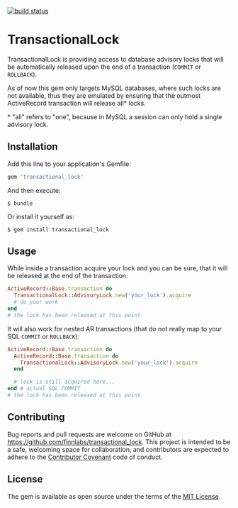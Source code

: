 [![build status](https://travis-ci.org/finnlabs/transactional_lock.svg)](https://travis-ci.org/finnlabs/transactional_lock)

# TransactionalLock

TransactionalLock is providing access to database advisory locks that will be automatically released
upon the end of a transaction (`COMMIT` or `ROLLBACK`).

As of now this gem only targets MySQL databases, where such locks are not available, thus they
are emulated by ensuring that the outmost ActiveRecord transaction will release all\* locks.

\* "all" refers to "one", because in MySQL a session can only hold a single advisory lock.

## Installation

Add this line to your application's Gemfile:

```ruby
gem 'transactional_lock'
```

And then execute:

    $ bundle

Or install it yourself as:

    $ gem install transactional_lock

## Usage

While inside a transaction acquire your lock and you can be sure, that it will be released at
the end of the transaction:

````ruby
ActiveRecord::Base.transaction do
  TransactionalLock::AdvisoryLock.new('your_lock').acquire
  # do your work
end
# the lock has been released at this point
````

It will also work for nested AR transactions (that do not really map to your SQL `COMMIT` or `ROLLBACK`):

````ruby
ActiveRecord::Base.transaction do
  ActiveRecord::Base.transaction do
    TransactionalLock::AdvisoryLock.new('your_lock').acquire
  end

  # lock is still acquired here...
end # actual SQL COMMIT
# the lock has been released at this point
````

## Contributing

Bug reports and pull requests are welcome on GitHub at https://github.com/finnlabs/transactional_lock. This project is intended to be a safe, welcoming space for collaboration, and contributors are expected to adhere to the [Contributor Covenant](http://contributor-covenant.org) code of conduct.


## License

The gem is available as open source under the terms of the [MIT License](http://opensource.org/licenses/MIT).

